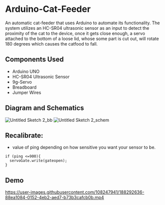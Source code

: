 # Arduino-Cat-Feeder
An automatic cat-feeder that uses Arduino to automate its functionality. The system utilizes an HC-SR04 ultrasonic sensor as an input to detect the proximity of the cat to the device, once it gets close enough, a servo attached to the bottom of a loose lid, whose some part is cut out, will rotate 180 degrees which causes the catfood to fall. 

## Components Used
* Arduino UNO
* HC-SR04 Ultrasonic Sensor
* 9g-Servo
* Breadboard
* Jumper Wires

## Diagram and Schematics

![Untitled Sketch 2_bb](https://user-images.githubusercontent.com/108247941/188292500-db8ecbfa-0aed-4a62-9a55-113e4e6751b9.png)
![Untitled Sketch 2_schem](https://user-images.githubusercontent.com/108247941/188292502-dc5a58e5-2bc8-4729-9b3a-4a76bad0a805.png)

## Recalibrate:
* value of ping depending on how sensitive you want your sensor to be. 
```
if (ping <=900){
  servoGate.write(gateopen);
}
```
## Demo

https://user-images.githubusercontent.com/108247941/188292636-88ea1084-0152-4eb2-aed7-b73b3cafcb0b.mp4

